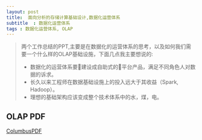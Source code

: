 ```yaml
---
layout: post
title:  面向分析的存储计算基础设计,数据化运营体系
subtitle  : 数据化运营体系
tags : 数据化运营体系, OLAP
---
```


> 两个工作总结的PPT,主要是在数据化的运营体系的思考，以及如何我们需要一个什么样的OLAP基础设施，下面几点我主要想说的:
>  * 数据化的运营体系要建设成自助式的平台产品，满足不同角色人对数据的诉求。
>  * 长久以来工程师在数据基础设施上的投入远大于其收益（Spark, Hadoop）。
>  * 理想的基础架构应该变成整个技术体系中的水，煤，电。

##  OLAP PDF

<a href="https://raw.githubusercontent.com/pangzhenzhou/pzz-github-pages-blog/gh-pages/public/pdf/columbus.pdf" target="_blank">ColumbusPDF</a>
